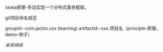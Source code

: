 seata原理-手动实现一个分布式事务框架。

git项目命名规范

groupId--com.jaclon.xxx (learning)
artifactId--xxx.项目名（principle-原理，demo-例子）

*未完待续*
